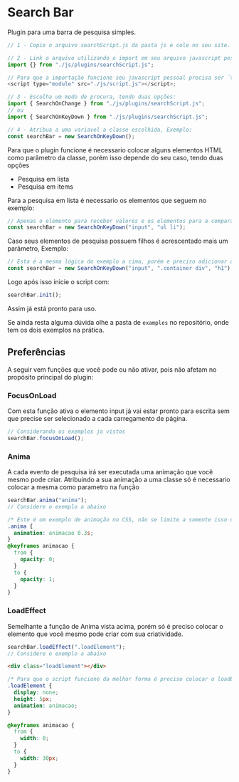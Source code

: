 # Search Bar

Plugin para uma barra de pesquisa simples.

```js
// 1 - Copie o arquivo searchScript.js da pasta js e cole no seu site.

// 2 - Link o arquivo utilizando o import em seu arquivo javascript pessoal, Exemplo:
import {} from "./js/plugins/searchScript.js";

// Para que a importação funcione seu javascript pessoal precisa ser ´type='module', Exemplo:´
<script type="module" src="./js/script.js"></script>;
```

```js
// 3 - Escolha um modo de procura, tendo duas opções:
import { SearchOnChange } from "./js/plugins/searchScript.js";
// ou
import { SearchOnKeyDown } from "./js/plugins/searchScript.js";

// 4 - Atribua a uma variavel a classe escolhida, Exemplo:
const searchBar = new SearchOnKeyDown();
```

Para que o plugin funcione é necessario colocar alguns elementos HTML como parâmetro da classe, porém isso depende do seu caso, tendo duas opções

- Pesquisa em lista
- Pesquisa em items

Para a pesquisa em lista é necessario os elementos que seguem no exemplo:

```js
// Apenas o elemento para receber valores e os elementos para a comparação
const searchBar = new SearchOnKeyDown("input", "ul li");
```

Caso seus elementos de pesquisa possuem filhos é acrescentado mais um parâmetro, Exemplo:

```js
// Esta é a mesma lógica do exemplo a cima, porém e preciso adicionar o tópico que deseja usarm como elemento de comparação
const searchBar = new SearchOnKeyDown("input", ".container div", "h1");
```

Logo após isso inicie o script com:

```js
searchBar.init();
```

Assim já está pronto para uso.

Se ainda resta alguma dúvida olhe a pasta de `examples` no repositório, onde tem os dois exemplos na prática.

## Preferências

A seguir vem funções que você pode ou não ativar, pois não afetam no propósito principal do plugin:

### FocusOnLoad

Com esta função ativa o elemento input já vai estar pronto para escrita sem que precise ser selecionado a cada carregamento de página.

```js
// Considerando os exemplos ja vistos
searchBar.focusOnLoad();
```

### Anima

A cada evento de pesquisa irá ser executada uma animação que você mesmo pode criar.
Atribuindo a sua animação a uma classe só é necessario colocar a mesma como parametro na função

```js
searchBar.anima("anima");
// Considere o exemplo a abaixo
```

```css
/* Este é um exemplo de animação no CSS, não se limite a somente isso use sua criatividade */
.anima {
  animation: animacao 0.3s;
}
@keyframes animacao {
  from {
    opacity: 0;
  }
  to {
    opacity: 1;
  }
}
```

### LoadEffect

Semelhante a função de Anima vista acima, porém só é preciso colocar o elemento que você mesmo pode criar com sua criatividade.

```js
searchBar.loadEffect(".loadElement");
// Considere o exemplo a abaixo
```

```html
<div class="loadElement"></div>
```

```css
/* Para que o script funcione da melhor forma é preciso colocar o loadElement como "display: none;" */
.loadElement {
  display: none;
  height: 5px;
  animation: animacao;
}

@keyframes animacao {
  from {
    width: 0;
  }
  to {
    width: 30px;
  }
}
```

